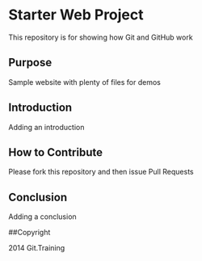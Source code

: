 # Starter Web Project

This repository is for showing how Git and GitHub work

## Purpose

Sample website with plenty of files for demos

## Introduction

Adding an introduction

## How to Contribute

Please fork this repository and then issue Pull Requests

## Conclusion

Adding a conclusion

##Copyright

2014 Git.Training